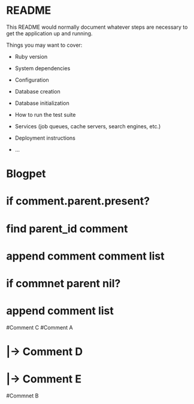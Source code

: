 # README

This README would normally document whatever steps are necessary to get the
application up and running.

Things you may want to cover:

* Ruby version

* System dependencies

* Configuration

* Database creation

* Database initialization

* How to run the test suite

* Services (job queues, cache servers, search engines, etc.)

* Deployment instructions

* ...
# Blogpet

# if comment.parent.present? 
#  find parent_id comment
# append comment comment list


# if commnet parent nil?
#  append comment list

#Comment C
#Comment A
#  |-> Comment D 
#  |-> Comment E
#Commnet B
